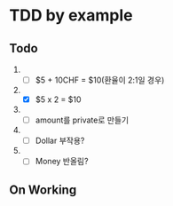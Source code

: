 # TDD by example

## Todo
1. - [ ] $5 + 10CHF = $10(환율이 2:1일 경우) 
2. - [x] $5 x 2 = $10
3. - [ ] amount를 private로 만들기
4. - [ ] Dollar 부작용?
5. - [ ] Money 반올림?

## On Working


